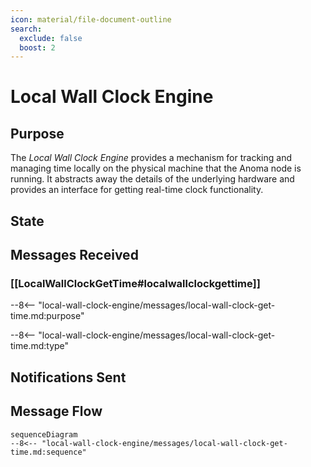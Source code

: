 ```yaml
---
icon: material/file-document-outline
search:
  exclude: false
  boost: 2
---
```


<div class="engine" markdown>

# Local Wall Clock Engine

## Purpose

<!-- --8<-- [start:purpose] -->

The *Local Wall Clock Engine* provides a mechanism for tracking and managing time locally on the physical machine that the Anoma node is running.
It abstracts away the details of the underlying hardware and
provides an interface for getting real-time clock functionality.

<!-- --8<-- [end:purpose] -->

## State

## Messages Received

### [[LocalWallClockGetTime#localwallclockgettime]]

--8<-- "local-wall-clock-engine/messages/local-wall-clock-get-time.md:purpose"

--8<-- "local-wall-clock-engine/messages/local-wall-clock-get-time.md:type"

## Notifications Sent

## Message Flow

<!-- --8<-- [start:messages] -->
```mermaid
sequenceDiagram
--8<-- "local-wall-clock-engine/messages/local-wall-clock-get-time.md:sequence"
```
<!-- --8<-- [end:messages] -->

</div>
